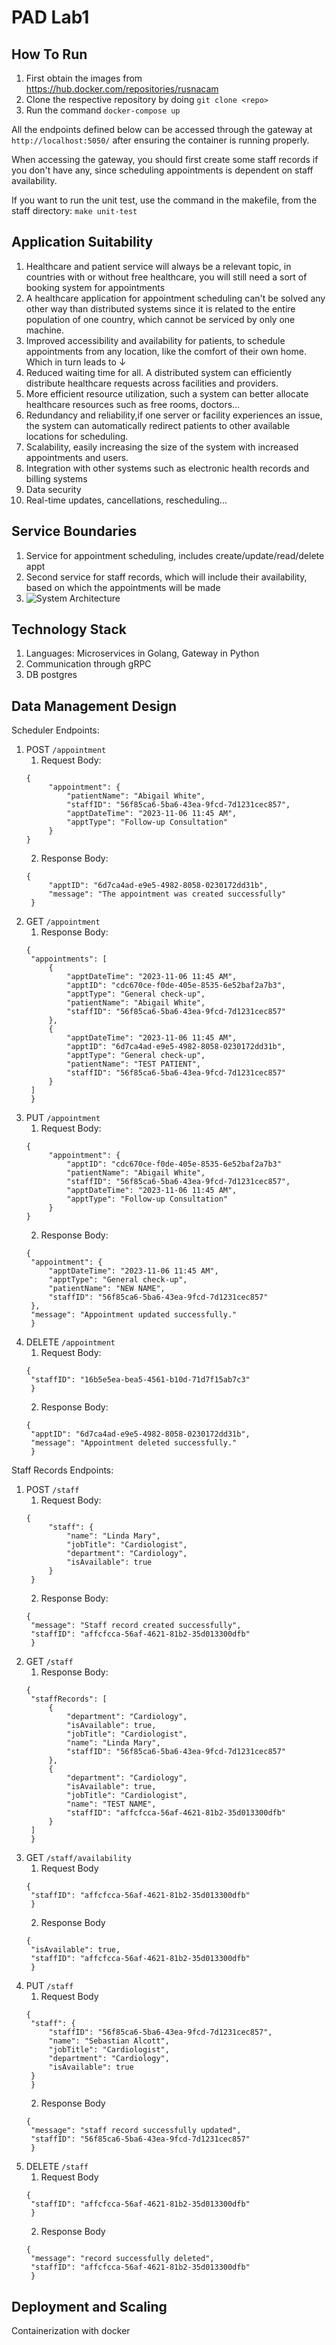 # PAD Lab1

## How To Run
1. First obtain the images from https://hub.docker.com/repositories/rusnacam
2. Clone the respective repository by doing ```git clone <repo>```
3. Run the command ```docker-compose up```

All the endpoints defined below can be accessed through the gateway at ```http://localhost:5050/``` after ensuring the container is running properly.

When accessing the gateway, you should first create some staff records if you don't have any, since scheduling appointments
is dependent on staff availability.

If you want to run the unit test, use the command in the makefile, from the staff directory: ```make unit-test```
## Application Suitability

1. Healthcare and patient service will always be a relevant topic, in countries with or without free healthcare, you will still need a sort of booking system for appointments
2. A healthcare application for appointment scheduling can't be solved any other way than distributed systems since it is related to the entire population of one country, which cannot be serviced by only one machine.
3. Improved accessibility and availability for patients, to schedule appointments from any location, like the comfort of their own home. Which in turn leads to ↓
4. Reduced waiting time for all. A distributed system can efficiently distribute healthcare requests across facilities and providers.
5. More efficient resource utilization, such a system can better allocate healthcare resources such as free rooms, doctors…
6. Redundancy and reliability,if one server or facility experiences an issue, the system can automatically redirect patients to other available locations for scheduling.
7. Scalability, easily increasing the size of the system with increased appointments and users.
8. Integration with other systems such as electronic health records and billing systems
9. Data security
10. Real-time updates, cancellations, rescheduling…


## Service Boundaries

1. Service for appointment scheduling, includes create/update/read/delete appt
2. Second service for staff records, which will include their availability, based on  which the appointments will be made
3. ![System Architecture](https://cdn.discordapp.com/attachments/758662311287980075/1169589243920777246/Screenshot_2023-11-02_at_12.49.22.png?ex=6555f3dd&is=65437edd&hm=8217555665e99d936b6c091dfe798e3d5db7c290a9a18814f6df9f97d08bd67d&)

## Technology Stack

1. Languages: Microservices in Golang, Gateway in Python
2. Communication through gRPC
3. DB postgres

## Data Management Design

Scheduler Endpoints:
1. POST ```/appointment```
   1. Request Body: 
   ```
   {
        "appointment": {
            "patientName": "Abigail White",
            "staffID": "56f85ca6-5ba6-43ea-9fcd-7d1231cec857",
            "apptDateTime": "2023-11-06 11:45 AM",
            "apptType": "Follow-up Consultation"
        }
   }
   ```
   2. Response Body:
   ```
   {
        "apptID": "6d7ca4ad-e9e5-4982-8058-0230172dd31b",
        "message": "The appointment was created successfully"
    }
   ```
2. GET ```/appointment```
   1. Response Body:
   ```
   {
    "appointments": [
        {
            "apptDateTime": "2023-11-06 11:45 AM",
            "apptID": "cdc670ce-f0de-405e-8535-6e52baf2a7b3",
            "apptType": "General check-up",
            "patientName": "Abigail White",
            "staffID": "56f85ca6-5ba6-43ea-9fcd-7d1231cec857"
        },
        {
            "apptDateTime": "2023-11-06 11:45 AM",
            "apptID": "6d7ca4ad-e9e5-4982-8058-0230172dd31b",
            "apptType": "General check-up",
            "patientName": "TEST PATIENT",
            "staffID": "56f85ca6-5ba6-43ea-9fcd-7d1231cec857"
        }
    ]
    }
   ```
3. PUT ```/appointment```
    1. Request Body:
   ```
   {
        "appointment": {
            "apptID": "cdc670ce-f0de-405e-8535-6e52baf2a7b3"
            "patientName": "Abigail White",
            "staffID": "56f85ca6-5ba6-43ea-9fcd-7d1231cec857",
            "apptDateTime": "2023-11-06 11:45 AM",
            "apptType": "Follow-up Consultation"
        }
   }
   ```
    2. Response Body:
   ```
   {
    "appointment": {
        "apptDateTime": "2023-11-06 11:45 AM",
        "apptType": "General check-up",
        "patientName": "NEW NAME",
        "staffID": "56f85ca6-5ba6-43ea-9fcd-7d1231cec857"
    },
    "message": "Appointment updated successfully."
    }
   ```
4. DELETE ```/appointment```
   1. Request Body:
   ```
   {
    "staffID": "16b5e5ea-bea5-4561-b10d-71d7f15ab7c3"
    }
   ```
   2. Response Body:
   ```
   {
    "apptID": "6d7ca4ad-e9e5-4982-8058-0230172dd31b",
    "message": "Appointment deleted successfully."
    }
   ```

Staff Records Endpoints:
1. POST ```/staff```
    1. Request Body:
   ```
   {
        "staff": {
            "name": "Linda Mary",
            "jobTitle": "Cardiologist",
            "department": "Cardiology",
            "isAvailable": true
        }
    }
   ```
    2. Response Body:
   ```
   {
    "message": "Staff record created successfully",
    "staffID": "affcfcca-56af-4621-81b2-35d013300dfb"
    }
   ```
2. GET  ```/staff```
   1. Response Body:
   ```
   {
    "staffRecords": [
        {
            "department": "Cardiology",
            "isAvailable": true,
            "jobTitle": "Cardiologist",
            "name": "Linda Mary",
            "staffID": "56f85ca6-5ba6-43ea-9fcd-7d1231cec857"
        },
        {
            "department": "Cardiology",
            "isAvailable": true,
            "jobTitle": "Cardiologist",
            "name": "TEST NAME",
            "staffID": "affcfcca-56af-4621-81b2-35d013300dfb"
        }
    ]
    }
   ```
3. GET ```/staff/availability```
   1. Request Body
   ```
   {
    "staffID": "affcfcca-56af-4621-81b2-35d013300dfb"
    }
   ```
   2. Response Body
   ```
   {
    "isAvailable": true,
    "staffID": "affcfcca-56af-4621-81b2-35d013300dfb"
    }
   ```
4. PUT ```/staff```
   1. Request Body
   ```
   {
    "staff": {
        "staffID": "56f85ca6-5ba6-43ea-9fcd-7d1231cec857",
        "name": "Sebastian Alcott",
        "jobTitle": "Cardiologist",
        "department": "Cardiology",
        "isAvailable": true
    }
    }
   ```
   2. Response Body
   ```
   {
    "message": "staff record successfully updated",
    "staffID": "56f85ca6-5ba6-43ea-9fcd-7d1231cec857"
    }
   ```
5. DELETE ```/staff```
   1. Request Body
   ```
   {
    "staffID": "affcfcca-56af-4621-81b2-35d013300dfb"
    }
   ```
   2. Response Body
   ```
   {
    "message": "record successfully deleted",
    "staffID": "affcfcca-56af-4621-81b2-35d013300dfb"
    }
   ```
   

## Deployment and Scaling

Containerization with docker